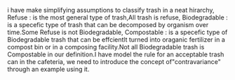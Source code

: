 i have make simplifying assumptions to classify trash in a neat hirarchy, Refuse : is the most general type of trash,All trash is refuse, Biodegradable : is a specefic type of trash that can be decomposed by organism
over time.Some Refuse is not Biodegradable, Compostable : is a specefic type of Biodegradable trash that can be effcientlt turned into oraganic fertilizer in a compost bin or in a composing facility.Not all Biodegradable
trash is Compostable in our definition.I have model the rule for an acceptable trash can in the cafeteria, we need to introduce the concept of"contravariance" through an example using it.
